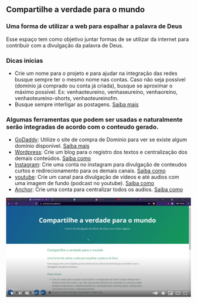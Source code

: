 ## Compartilhe a verdade para o mundo

### Uma forma de utilizar a web para espalhar a palavra de Deus

Esse espaço tem como objetivo juntar formas de se utilizar da internet para contribuir com a divulgação da palavra de Deus.

### Dicas inicias
* Crie um nome para o projeto e para ajudar na integração das redes busque sempre ter o mesmo nome nas contas. Caso não seja possível (domínio já comprado ou conta já criada), busque se aproximar o máximo possível. Ex: venhaoteureino, venhaseureino, venhaoreino, venhaoteureino-shorts, venhaoteureinofm.
* Busque sempre interligar as postagens. [Saiba mais](https://jonatasemidio.github.io/venhaoteureino/content-link)

### Algumas ferramentas que podem ser usadas e naturalmente serão integradas de acordo com o conteudo gerado.
- [GoDaddy](https://pt.godaddy.com/): Utilize o site de compra de Dominio para ver se existe algum domínio disponível. [Saiba mais](https://jonatasemidio.github.io/venhaoteureino/godaddy-howto)
- [Wordpress](https://wordpress.com/home/jonatasemidio.wordpress.com): Crie um blog para o registro dos textos e centralização dos demais conteúdos. [Saiba como](https://jonatasemidio.github.io/venhaoteureino/wordpress-howto)
- [Instagram](https://www.instagram.com/): Crie uma conta no instagram para divulgação de conteudos curtos e redirecionamento para os demais canais. [Saiba como](https://jonatasemidio.github.io/venhaoteureino/instagram-howto)
- [youtube](https://www.youtube.com/): Crie um canal para divulgação de vídeos e até audios com uma imagem de fundo (podcast no youtube). [Saiba como](https://jonatasemidio.github.io/venhaoteureino/youtube-howto)
- [Anchor](https://anchor.fm/): Crie uma conta para centralizar todos os audios. [Saiba como](https://jonatasemidio.github.io/venhaoteureino/anchor-howto)

[![Link para o vídeo de introdução](/src/img/thumb-intro-1-site.png)](https://www.youtube.com/watch?v=gYbfuakyexQ)

